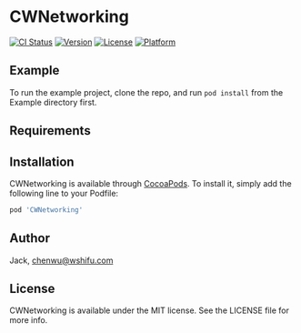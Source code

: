 # CWNetworking

[![CI Status](https://img.shields.io/travis/Jack/CWNetworking.svg?style=flat)](https://travis-ci.org/Jack/CWNetworking)
[![Version](https://img.shields.io/cocoapods/v/CWNetworking.svg?style=flat)](https://cocoapods.org/pods/CWNetworking)
[![License](https://img.shields.io/cocoapods/l/CWNetworking.svg?style=flat)](https://cocoapods.org/pods/CWNetworking)
[![Platform](https://img.shields.io/cocoapods/p/CWNetworking.svg?style=flat)](https://cocoapods.org/pods/CWNetworking)

## Example

To run the example project, clone the repo, and run `pod install` from the Example directory first.

## Requirements

## Installation

CWNetworking is available through [CocoaPods](https://cocoapods.org). To install
it, simply add the following line to your Podfile:

```ruby
pod 'CWNetworking'
```

## Author

Jack, chenwu@wshifu.com

## License

CWNetworking is available under the MIT license. See the LICENSE file for more info.
